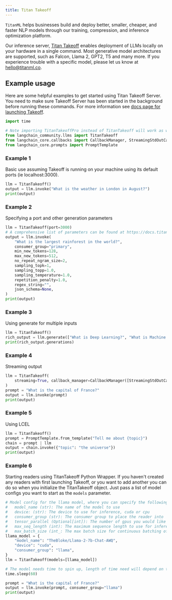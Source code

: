 ```yaml
---
title: Titan Takeoff
---
```


`TitanML` helps businesses build and deploy better, smaller, cheaper, and faster NLP models through our training, compression, and inference optimization platform.

Our inference server, [Titan Takeoff](https://docs.titanml.co/docs/intro) enables deployment of LLMs locally on your hardware in a single command. Most generative model architectures are supported, such as Falcon, Llama 2, GPT2, T5 and many more. If you experience trouble with a specific model, please let us know at <hello@titanml.co>.

## Example usage

Here are some helpful examples to get started using Titan Takeoff Server. You need to make sure Takeoff Server has been started in the background before running these commands. For more information see [docs page for launching Takeoff](https://docs.titanml.co/docs/Docs/launching/).

```python
import time

# Note importing TitanTakeoffPro instead of TitanTakeoff will work as well both use same object under the hood
from langchain_community.llms import TitanTakeoff
from langchain_core.callbacks import CallbackManager, StreamingStdOutCallbackHandler
from langchain_core.prompts import PromptTemplate
```

### Example 1

Basic use assuming Takeoff is running on your machine using its default ports (ie localhost:3000).

```python
llm = TitanTakeoff()
output = llm.invoke("What is the weather in London in August?")
print(output)
```

### Example 2

Specifying a port and other generation parameters

```python
llm = TitanTakeoff(port=3000)
# A comprehensive list of parameters can be found at https://docs.titanml.co/docs/next/apis/Takeoff%20inference_REST_API/generate#request
output = llm.invoke(
    "What is the largest rainforest in the world?",
    consumer_group="primary",
    min_new_tokens=128,
    max_new_tokens=512,
    no_repeat_ngram_size=2,
    sampling_topk=1,
    sampling_topp=1.0,
    sampling_temperature=1.0,
    repetition_penalty=1.0,
    regex_string="",
    json_schema=None,
)
print(output)
```

### Example 3

Using generate for multiple inputs

```python
llm = TitanTakeoff()
rich_output = llm.generate(["What is Deep Learning?", "What is Machine Learning?"])
print(rich_output.generations)
```

### Example 4

Streaming output

```python
llm = TitanTakeoff(
    streaming=True, callback_manager=CallbackManager([StreamingStdOutCallbackHandler()])
)
prompt = "What is the capital of France?"
output = llm.invoke(prompt)
print(output)
```

### Example 5

Using LCEL

```python
llm = TitanTakeoff()
prompt = PromptTemplate.from_template("Tell me about {topic}")
chain = prompt | llm
output = chain.invoke({"topic": "the universe"})
print(output)
```

### Example 6

Starting readers using TitanTakeoff Python Wrapper. If you haven't created any readers with first launching Takeoff, or you want to add another you can do so when you initialize the TitanTakeoff object. Just pass a list of model configs you want to start as the `models` parameter.

```python
# Model config for the llama model, where you can specify the following parameters:
#   model_name (str): The name of the model to use
#   device: (str): The device to use for inference, cuda or cpu
#   consumer_group (str): The consumer group to place the reader into
#   tensor_parallel (Optional[int]): The number of gpus you would like your model to be split across
#   max_seq_length (int): The maximum sequence length to use for inference, defaults to 512
#   max_batch_size (int_: The max batch size for continuous batching of requests
llama_model = {
    "model_name": "TheBloke/Llama-2-7b-Chat-AWQ",
    "device": "cuda",
    "consumer_group": "llama",
}
llm = TitanTakeoff(models=[llama_model])

# The model needs time to spin up, length of time need will depend on the size of model and your network connection speed
time.sleep(60)

prompt = "What is the capital of France?"
output = llm.invoke(prompt, consumer_group="llama")
print(output)
```
